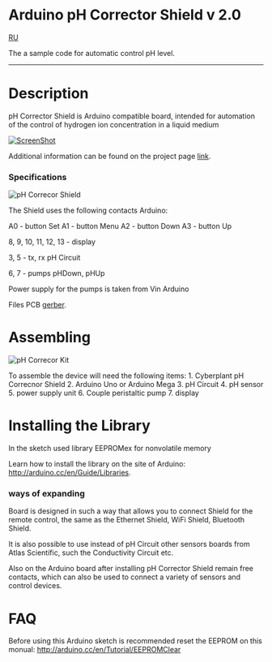 # Arduino pH Corrector Shield v 2.0
[RU](https://github.com/cyberplantru/Arduino-pH-Corrector-Shield-v2.0)

The a sample code for automatic control pH level.
__________

# Description


pH Corrector Shield is Arduino compatible board,
intended for automation of the control of hydrogen ion concentration in a liquid medium

[![ScreenShot](https://raw.github.com/GabLeRoux/WebMole/master/ressources/WebMole_Youtube_Video.png)](http://www.youtube.com/watch?v=vZGudOGjutk)

Additional information can be found on the project page [link](http://www.cyberplant.info).

### Specifications

![pH Correcor Shield](http://cyberplant.ru/modules/blogwp/wordpress/wp-content/uploads/2014/01/pH_Corrector_Shield_400.jpg)

The Shield uses the following contacts Arduino:

A0 - button Set
A1 - button Menu
A2 - button Down
A3 - button Up

8, 9, 10, 11, 12, 13 - display

3, 5 - tx, rx pH Circuit

6, 7 - pumps pHDown, pHUp

Power supply for the pumps is taken from Vin Arduino

Files PCB [gerber](http://cyberplant.ru/modules/blogwp/wordpress/wp-content/uploads/2014/01/pH_Shield_2.5.zip).

# Assembling

![pH Correcor Kit](http://cyberplant.ru/modules/blogwp/wordpress/wp-content/uploads/2014/01/pH_kit_1_400.jpg)

To assemble the device will need the following items:
	1. Cyberplant pH Correcnor Shield
	2. Arduino Uno or Arduino Mega 
	3. pH Circuit
	4. pH sensor
	5. power supply unit 
	6. Couple peristaltic pump
	7. display



# Installing the Library

In the sketch used library EEPROMex
for nonvolatile memory 

Learn how to install the library on the site of Arduino: <http://arduino.cc/en/Guide/Libraries>.


### ways of expanding

Board is designed in such a way that allows you to connect 
Shield for the remote control, the same as the Ethernet Shield, 
WiFi Shield, Bluetooth Shield.

It is also possible to use instead of pH Circuit other sensors boards from Atlas Scientific, such the Conductivity Circuit etc. 

Also on the Arduino board after installing pH Corrector Shield remain free contacts, which can also be used to connect a variety of sensors and control devices.

# FAQ

Before using this Arduino sketch is recommended 
reset the EEPROM on this monual: <http://arduino.cc/en/Tutorial/EEPROMClear>


